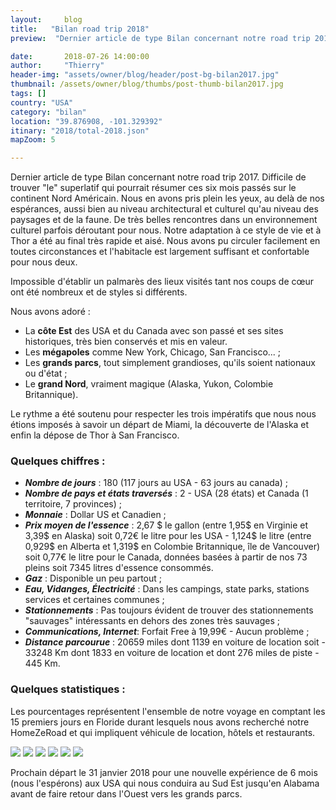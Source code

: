 ```yaml
---
layout:     blog
title:   "Bilan road trip 2018"
preview:  "Dernier article de type Bilan concernant notre road trip 2017. Difficile de trouver le bon superlatif qui pourrait résumer ces six mois passés…"

date:       2018-07-26 14:00:00
author:     "Thierry"
header-img: "assets/owner/blog/header/post-bg-bilan2017.jpg"
thumbnail: /assets/owner/blog/thumbs/post-thumb-bilan2017.jpg
tags: []
country: "USA"
category: "bilan"
location: "39.876908, -101.329392"
itinary: "2018/total-2018.json"
mapZoom: 5

---
```


Dernier article de type Bilan concernant notre road trip 2017. Difficile de trouver "le" superlatif qui pourrait résumer ces six mois passés sur le continent Nord Américain. Nous en avons pris plein les yeux, au delà de nos espérances, aussi bien au niveau architectural et culturel qu'au niveau des paysages et de la faune. De très belles rencontres dans un environnement culturel parfois déroutant pour nous. Notre adaptation à ce style de vie et à Thor a été au final très rapide et aisé. Nous avons pu circuler facilement en toutes circonstances et l'habitacle est largement suffisant et confortable pour nous deux.  

Impossible d'établir un palmarès des lieux visités tant nos coups de cœur ont été nombreux et de styles si différents.  

Nous avons adoré :  

* La **côte Est** des USA et du Canada avec son passé et ses sites historiques, très bien conservés et mis en valeur.
* Les **mégapoles** comme New York, Chicago, San Francisco... ;
* Les **grands parcs**, tout simplement grandioses, qu'ils soient nationaux ou d'état ;
* Le **grand Nord**, vraiment magique (Alaska, Yukon, Colombie Britannique).

Le rythme a été soutenu pour respecter les trois impératifs que nous nous étions imposés à savoir un départ de Miami, la découverte de l'Alaska et enfin la dépose de Thor à San Francisco.  

### Quelques chiffres :    

* ***Nombre de jours***      : 180 (117 jours au USA - 63 jours au canada) ;
* ***Nombre de pays et états traversés*** : 2 - USA (28 états) et Canada (1 territoire, 7 provinces) ;
* ***Monnaie***              : Dollar US et Canadien ;
* ***Prix moyen de l'essence*** : 2,67 $ le gallon (entre 1,95$ en Virginie et 3,39$ en Alaska) soit 0,72€ le litre pour les USA - 1,124$ le litre (entre 0,929$ en Alberta et 1,319$ en Colombie Britannique, île de Vancouver) soit 0,77€ le litre pour le Canada, données basées à partir de nos 73 pleins soit 7345 litres d'essence consommés.
* ***Gaz***                        : Disponible un peu partout ;
* ***Eau, Vidanges, Électricité*** : Dans les campings, state parks, stations services et certaines communes ;
* ***Stationnements***       : Pas toujours évident de trouver des stationnements "sauvages" intéressants en dehors des zones très sauvages ;
* ***Communications, Internet***: Forfait Free à 19,99€ - Aucun problème ;  
* ***Distance parcourue***   : 20659 miles dont 1139 en voiture de location soit - 33248 Km dont 1833 en voiture de location 
                               et dont 276 miles de piste - 445 Km.     
 

### Quelques statistiques :  

Les pourcentages représentent l'ensemble de notre voyage en comptant les 15 premiers jours en Floride durant lesquels nous avons recherché notre HomeZeRoad et qui impliquent véhicule de location, hôtels et restaurants.  

<img src="{{root_url}}/assets/owner/photos/2017/depenses_generales.svg" />  
<img src="{{root_url}}/assets/owner/photos/2017/depenses_nourriture.svg" />  
<img src="{{root_url}}/assets/owner/photos/2017/depenses_vehicules.svg" />  
<img src="{{root_url}}/assets/owner/photos/2017/depenses_transport.svg" />  
<img src="{{root_url}}/assets/owner/photos/2017/bivouacs.svg" />  
<img src="{{root_url}}/assets/owner/photos/2017/meteo.svg" />  

Prochain départ le 31 janvier 2018 pour une nouvelle expérience de 6 mois (nous l'espérons) aux USA qui nous conduira au Sud Est jusqu'en Alabama avant de faire retour dans l'Ouest vers les grands parcs.  
